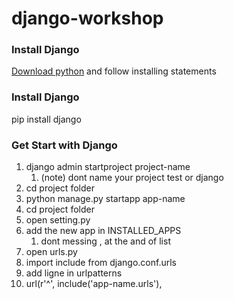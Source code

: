 # django-workshop
### Install Django
[Download python](https://www.python.org/downloads/)
and follow installing statements
### Install Django
pip install django
### Get Start with Django
1. django admin startproject project-name
   1. (note) dont name your project test or django
2. cd project folder
3. python manage.py startapp  app-name
4. cd project folder
5. open setting.py
7. add the new app in INSTALLED_APPS
   1. dont messing , at the and of list
9. open urls.py
10. import include from django.conf.urls
11. add ligne in urlpatterns
   1. url(r'^', include('app-name.urls'),

